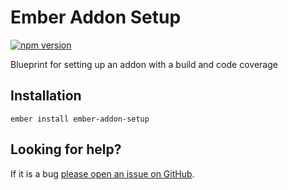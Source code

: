 # Ember Addon Setup

[![npm version](https://badge.fury.io/js/ember-addon-setup.svg)](http://badge.fury.io/js/ember-addon-setup)

Blueprint for setting up an addon with a build and code coverage

## Installation

```
ember install ember-addon-setup
```

## Looking for help?
If it is a bug [please open an issue on GitHub](http://github.com/offirgolan/ember-addon-setup/issues).
